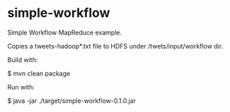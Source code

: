 simple-workflow
===============

Simple Workflow MapReduce example.

Copies a tweets-hadoop*.txt file to HDFS under /twets/input/workflow dir.

Build with:

$ mvn clean package

Run with:

$ java -jar ./target/simple-workflow-0.1.0.jar
